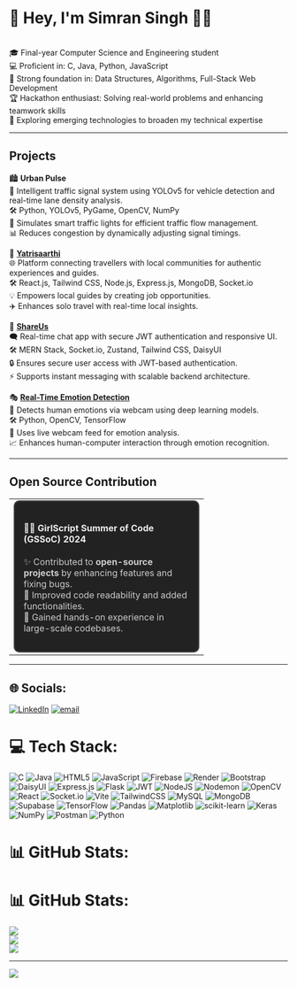 # 💫 Hey, I'm Simran Singh 👋👋
<br>🎓 Final-year Computer Science and Engineering student<br>💻 Proficient in: C, Java, Python, JavaScript<br>🧠 Strong foundation in: Data Structures, Algorithms, Full-Stack Web Development<br>🏆 Hackathon enthusiast: Solving real-world problems and enhancing teamwork skills<br>🚀 Exploring emerging technologies to broaden my technical expertise

___

## Projects

 🏙️ **Urban Pulse** 
<br>🚦 Intelligent traffic signal system using YOLOv5 for vehicle detection and real-time lane density analysis.
<br>🛠️ Python, YOLOv5, PyGame, OpenCV, NumPy
<br>📝 Simulates smart traffic lights for efficient traffic flow management.
<br>📊 Reduces congestion by dynamically adjusting signal timings.

🚀 **[Yatrisaarthi](https://github.com/YatriSaarthi/YatriSaarthi)** 
<br>🌐 Platform connecting travellers with local communities for authentic experiences and guides.
<br>🛠️ React.js, Tailwind CSS, Node.js, Express.js, MongoDB, Socket.io
<br>💡 Empowers local guides by creating job opportunities.
<br>✈️ Enhances solo travel with real-time local insights.

💬 **[ShareUs](https://github.com/simran1658/Real-Time-Chat-Application)** 
<br>🗨️ Real-time chat app with secure JWT authentication and responsive UI.
<br>🛠️ MERN Stack, Socket.io, Zustand, Tailwind CSS, DaisyUI
<br>🔒 Ensures secure user access with JWT-based authentication.
<br>⚡ Supports instant messaging with scalable backend architecture.

🎭  **[Real-Time Emotion Detection](https://github.com/simran1658/Real-Time-Emotion-Detection-System)** 
<br>🤖 Detects human emotions via webcam using deep learning models.
<br>🛠️ Python, OpenCV, TensorFlow
<br>🎥 Uses live webcam feed for emotion analysis.
<br>📈 Enhances human-computer interaction through emotion recognition.

____

## Open Source Contribution

<table>
  <tr>
    <td>
      <div style="border:2px solid #444; border-radius:10px; padding:16px; background-color:#222; width:300px;">
        <h4 style="color:#eee;">👩‍💻 GirlScript Summer of Code (GSSoC) 2024</h4>
        <p style="color:#ccc;">✨ Contributed to <strong>open-source projects</strong> by enhancing features and fixing bugs.<br>
        🔧 Improved code readability and added functionalities.<br>
        🌱 Gained hands-on experience in large-scale codebases.</p>
      </div>
    </td>
  </tr>
</table>

____

## 🌐 Socials:
[![LinkedIn](https://img.shields.io/badge/LinkedIn-%230077B5.svg?logo=linkedin&logoColor=white)](https://linkedin.com/in/https://www.linkedin.com/in/simran-singh-297731289) [![email](https://img.shields.io/badge/Email-D14836?logo=gmail&logoColor=white)](mailto:singhsim1658ran@gmail.com) 

# 💻 Tech Stack:
![C](https://img.shields.io/badge/c-%2300599C.svg?style=for-the-badge&logo=c&logoColor=white) ![Java](https://img.shields.io/badge/java-%23ED8B00.svg?style=for-the-badge&logo=openjdk&logoColor=white) ![HTML5](https://img.shields.io/badge/html5-%23E34F26.svg?style=for-the-badge&logo=html5&logoColor=white) ![JavaScript](https://img.shields.io/badge/javascript-%23323330.svg?style=for-the-badge&logo=javascript&logoColor=%23F7DF1E) ![Firebase](https://img.shields.io/badge/firebase-%23039BE5.svg?style=for-the-badge&logo=firebase) ![Render](https://img.shields.io/badge/Render-%46E3B7.svg?style=for-the-badge&logo=render&logoColor=white) ![Bootstrap](https://img.shields.io/badge/bootstrap-%238511FA.svg?style=for-the-badge&logo=bootstrap&logoColor=white) ![DaisyUI](https://img.shields.io/badge/daisyui-5A0EF8?style=for-the-badge&logo=daisyui&logoColor=white) ![Express.js](https://img.shields.io/badge/express.js-%23404d59.svg?style=for-the-badge&logo=express&logoColor=%2361DAFB) ![Flask](https://img.shields.io/badge/flask-%23000.svg?style=for-the-badge&logo=flask&logoColor=white) ![JWT](https://img.shields.io/badge/JWT-black?style=for-the-badge&logo=JSON%20web%20tokens) ![NodeJS](https://img.shields.io/badge/node.js-6DA55F?style=for-the-badge&logo=node.js&logoColor=white) ![Nodemon](https://img.shields.io/badge/NODEMON-%23323330.svg?style=for-the-badge&logo=nodemon&logoColor=%BBDEAD) ![OpenCV](https://img.shields.io/badge/opencv-%23white.svg?style=for-the-badge&logo=opencv&logoColor=white) ![React](https://img.shields.io/badge/react-%2320232a.svg?style=for-the-badge&logo=react&logoColor=%2361DAFB) ![Socket.io](https://img.shields.io/badge/Socket.io-black?style=for-the-badge&logo=socket.io&badgeColor=010101) ![Vite](https://img.shields.io/badge/vite-%23646CFF.svg?style=for-the-badge&logo=vite&logoColor=white) ![TailwindCSS](https://img.shields.io/badge/tailwindcss-%2338B2AC.svg?style=for-the-badge&logo=tailwind-css&logoColor=white) ![MySQL](https://img.shields.io/badge/mysql-4479A1.svg?style=for-the-badge&logo=mysql&logoColor=white) ![MongoDB](https://img.shields.io/badge/MongoDB-%234ea94b.svg?style=for-the-badge&logo=mongodb&logoColor=white) ![Supabase](https://img.shields.io/badge/Supabase-3ECF8E?style=for-the-badge&logo=supabase&logoColor=white) ![TensorFlow](https://img.shields.io/badge/TensorFlow-%23FF6F00.svg?style=for-the-badge&logo=TensorFlow&logoColor=white) ![Pandas](https://img.shields.io/badge/pandas-%23150458.svg?style=for-the-badge&logo=pandas&logoColor=white) ![Matplotlib](https://img.shields.io/badge/Matplotlib-%23ffffff.svg?style=for-the-badge&logo=Matplotlib&logoColor=black) ![scikit-learn](https://img.shields.io/badge/scikit--learn-%23F7931E.svg?style=for-the-badge&logo=scikit-learn&logoColor=white) ![Keras](https://img.shields.io/badge/Keras-%23D00000.svg?style=for-the-badge&logo=Keras&logoColor=white) ![NumPy](https://img.shields.io/badge/numpy-%23013243.svg?style=for-the-badge&logo=numpy&logoColor=white) ![Postman](https://img.shields.io/badge/Postman-FF6C37?style=for-the-badge&logo=postman&logoColor=white) ![Python](https://img.shields.io/badge/python-3670A0?style=for-the-badge&logo=python&logoColor=ffdd54)
# 📊 GitHub Stats:
# 📊 GitHub Stats:
![](https://github-readme-stats.vercel.app/api?username=simran1658&theme=monokai&hide_border=false&include_all_commits=false&count_private=false)<br/>
![](https://nirzak-streak-stats.vercel.app/?user=simran1658&theme=monokai&hide_border=false)<br/>
![](https://github-readme-stats.vercel.app/api/top-langs/?username=simran1658&theme=monokai&hide_border=false&include_all_commits=false&count_private=false&layout=compact)

---
[![](https://visitcount.itsvg.in/api?id=simran1658&icon=0&color=0)](https://visitcount.itsvg.in)

<!-- Proudly created with GPRM ( https://gprm.itsvg.in ) -->

<!-- Proudly created with GPRM ( https://gprm.itsvg.in ) -->
